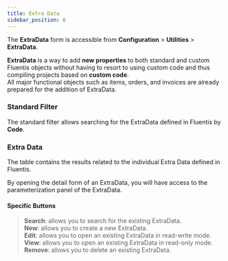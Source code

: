 ```yaml
---
title: Extra Data
sidebar_position: 0
---
```


The **ExtraData** form is accessible from **Configuration** > **Utilities** > **ExtraData**.

**ExtraData** is a way to add **new properties** to both standard and custom Fluentis objects without having to resort to using custom code and thus compiling projects based on **custom code**.    
All major functional objects such as items, orders, and invoices are already prepared for the addition of ExtraData.

### Standard Filter
The standard filter allows searching for the ExtraData defined in Fluentis by **Code**.  

### Extra Data

The table contains the results related to the individual Extra Data defined in Fluentis.  

By opening the detail form of an ExtraData, you will have access to the parameterization panel of the ExtraData.

#### Specific Buttons

> **Search**: allows you to search for the existing ExtraData.  
> **New**: allows you to create a new ExtraData.  
> **Edit**: allows you to open an existing ExtraData in read-write mode.  
> **View**: allows you to open an existing ExtraData in read-only mode.  
> **Remove**: allows you to delete an existing ExtraData.
